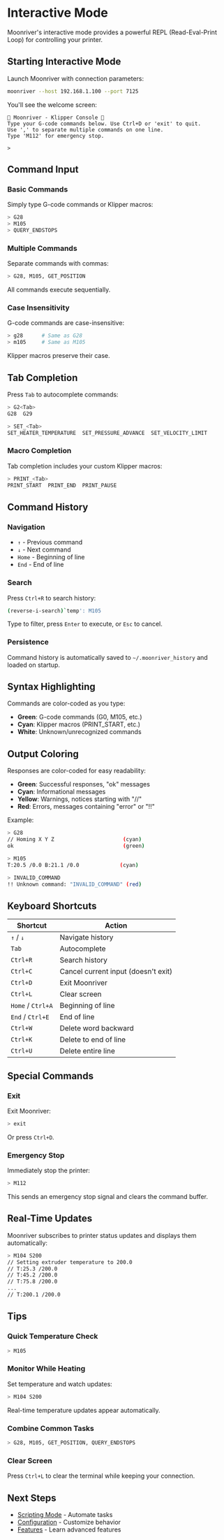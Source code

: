 # Interactive Mode

Moonriver's interactive mode provides a powerful REPL (Read-Eval-Print Loop) for controlling your printer.

## Starting Interactive Mode

Launch Moonriver with connection parameters:

```bash
moonriver --host 192.168.1.100 --port 7125
```

You'll see the welcome screen:

```
🌙 Moonriver - Klipper Console 🌙
Type your G-code commands below. Use Ctrl+D or 'exit' to quit.
Use ',' to separate multiple commands on one line.
Type 'M112' for emergency stop.

> 
```

## Command Input

### Basic Commands

Simply type G-code commands or Klipper macros:

```bash
> G28
> M105
> QUERY_ENDSTOPS
```

### Multiple Commands

Separate commands with commas:

```bash
> G28, M105, GET_POSITION
```

All commands execute sequentially.

### Case Insensitivity

G-code commands are case-insensitive:

```bash
> g28      # Same as G28
> m105     # Same as M105
```

Klipper macros preserve their case.

## Tab Completion

Press `Tab` to autocomplete commands:

```bash
> G2<Tab>
G28  G29

> SET_<Tab>
SET_HEATER_TEMPERATURE  SET_PRESSURE_ADVANCE  SET_VELOCITY_LIMIT
```

### Macro Completion

Tab completion includes your custom Klipper macros:

```bash
> PRINT_<Tab>
PRINT_START  PRINT_END  PRINT_PAUSE
```

## Command History

### Navigation

- `↑` - Previous command
- `↓` - Next command
- `Home` - Beginning of line
- `End` - End of line

### Search

Press `Ctrl+R` to search history:

```bash
(reverse-i-search)`temp': M105
```

Type to filter, press `Enter` to execute, or `Esc` to cancel.

### Persistence

Command history is automatically saved to `~/.moonriver_history` and loaded on startup.

## Syntax Highlighting

Commands are color-coded as you type:

- **Green**: G-code commands (G0, M105, etc.)
- **Cyan**: Klipper macros (PRINT_START, etc.)
- **White**: Unknown/unrecognized commands

## Output Coloring

Responses are color-coded for easy readability:

- **Green**: Successful responses, "ok" messages
- **Cyan**: Informational messages
- **Yellow**: Warnings, notices starting with "//"
- **Red**: Errors, messages containing "error" or "!!"

Example:

```bash
> G28
// Homing X Y Z                      (cyan)
ok                                   (green)

> M105
T:20.5 /0.0 B:21.1 /0.0             (cyan)

> INVALID_COMMAND
!! Unknown command: "INVALID_COMMAND" (red)
```

## Keyboard Shortcuts

| Shortcut | Action |
|----------|--------|
| `↑` / `↓` | Navigate history |
| `Tab` | Autocomplete |
| `Ctrl+R` | Search history |
| `Ctrl+C` | Cancel current input (doesn't exit) |
| `Ctrl+D` | Exit Moonriver |
| `Ctrl+L` | Clear screen |
| `Home` / `Ctrl+A` | Beginning of line |
| `End` / `Ctrl+E` | End of line |
| `Ctrl+W` | Delete word backward |
| `Ctrl+K` | Delete to end of line |
| `Ctrl+U` | Delete entire line |

## Special Commands

### Exit

Exit Moonriver:

```bash
> exit
```

Or press `Ctrl+D`.

### Emergency Stop

Immediately stop the printer:

```bash
> M112
```

This sends an emergency stop signal and clears the command buffer.

## Real-Time Updates

Moonriver subscribes to printer status updates and displays them automatically:

```bash
> M104 S200
// Setting extruder temperature to 200.0
// T:25.3 /200.0
// T:45.2 /200.0
// T:75.8 /200.0
...
// T:200.1 /200.0
```

## Tips

### Quick Temperature Check

```bash
> M105
```

### Monitor While Heating

Set temperature and watch updates:

```bash
> M104 S200
```

Real-time temperature updates appear automatically.

### Combine Common Tasks

```bash
> G28, M105, GET_POSITION, QUERY_ENDSTOPS
```

### Clear Screen

Press `Ctrl+L` to clear the terminal while keeping your connection.

## Next Steps

- [Scripting Mode](/guide/scripting-mode) - Automate tasks
- [Configuration](/guide/configuration) - Customize behavior
- [Features](/features/tab-completion) - Learn advanced features

